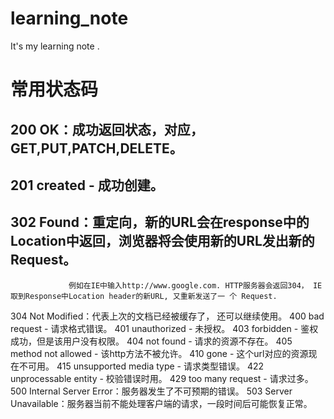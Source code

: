 # learning_note
It's my learning note .


# 常用状态码
## 200 OK：成功返回状态，对应，GET,PUT,PATCH,DELETE。
## 201 created  - 成功创建。
## 302 Found：重定向，新的URL会在response中的Location中返回，浏览器将会使用新的URL发出新的Request。

                 例如在IE中输入http://www.google.com. HTTP服务器会返回304， IE取到Response中Location header的新URL, 又重新发送了一 个 Request.
304 Not Modified：代表上次的文档已经被缓存了， 还可以继续使用。
400 bad request   - 请求格式错误。
401 unauthorized   - 未授权。
403 forbidden   - 鉴权成功，但是该用户没有权限。
404 not found - 请求的资源不存在。
405 method not allowed - 该http方法不被允许。
410 gone - 这个url对应的资源现在不可用。
415 unsupported media type - 请求类型错误。
422 unprocessable entity - 校验错误时用。
429 too many request - 请求过多。
500 Internal Server Error：服务器发生了不可预期的错误。
503 Server Unavailable：服务器当前不能处理客户端的请求，一段时间后可能恢复正常。
